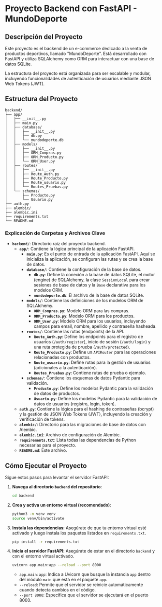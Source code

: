 # Proyecto Backend con FastAPI - MundoDeporte

## Descripción del Proyecto

Este proyecto es el backend de un e-commerce dedicado a la venta de productos deportivos, llamado "MundoDeporte". Está desarrollado con FastAPI y utiliza SQLAlchemy como ORM para interactuar con una base de datos SQLite.

La estructura del proyecto está organizada para ser escalable y modular, incluyendo funcionalidades de autenticación de usuarios mediante JSON Web Tokens (JWT).

## Estructura del Proyecto
```
backend/
├── app/
│   ├── __init__.py
│   ├── main.py
│   ├── database/
│   │   ├── __init__.py
│   │   ├── db.py
│   │   └── mundodeporte.db
│   ├── models/
│   │   ├── __init__.py
│   │   ├── ORM_Compras.py
│   │   ├── ORM_Producto.py
│   │   └── ORM_User.py
│   ├── routes/
│   │   ├── __init__.py
│   │   ├── Route_Auth.py
│   │   ├── Route_Producto.py
│   │   ├── Route_usuario.py
│   │   └── Routes_Pruebas.py
│   └── schemas/
│       ├── Producto.py
│       └── Usuario.py
├── auth.py
├── alembic/
├── alembic.ini
├── requirements.txt
└── README.md
```

### Explicación de Carpetas y Archivos Clave

*   **`backend/`**: Directorio raíz del proyecto backend.
    *   **`app/`**: Contiene la lógica principal de la aplicación FastAPI.
        *   **`main.py`**: Es el punto de entrada de la aplicación FastAPI. Aquí se inicializa la aplicación, se configuran las rutas y se crea la base de datos.
        *   **`database/`**: Contiene la configuración de la base de datos.
            *   **`db.py`**: Define la conexión a la base de datos SQLite, el motor (engine) de SQLAlchemy, la clase `SessionLocal` para crear sesiones de base de datos y la `Base` declarativa para los modelos ORM.
            *   **`mundodeporte.db`**: El archivo de la base de datos SQLite.
        *   **`models/`**: Contiene las definiciones de los modelos ORM de SQLAlchemy.
            *   **`ORM_Compras.py`**: Modelo ORM para las compras.
            *   **`ORM_Producto.py`**: Modelo ORM para los productos.
            *   **`ORM_User.py`**: Modelo ORM para los usuarios, incluyendo campos para email, nombre, apellido y contraseña hasheada.
        *   **`routes/`**: Contiene las rutas (endpoints) de la API.
            *   **`Route_Auth.py`**: Define los endpoints para el registro de usuarios (`/auth/register`), inicio de sesión (`/auth/login`) y una ruta protegida de prueba (`/auth/protected`).
            *   **`Route_Producto.py`**: Define un `APIRouter` para las operaciones relacionadas con productos.
            *   **`Route_usuario.py`**: Define rutas para la gestión de usuarios (adicionales a la autenticación).
            *   **`Routes_Pruebas.py`**: Contiene rutas de prueba o ejemplo.
        *   **`schemas/`**: Contiene los esquemas de datos Pydantic para validación.
            *   **`Producto.py`**: Define los modelos Pydantic para la validación de datos de productos.
            *   **`Usuario.py`**: Define los modelos Pydantic para la validación de datos de usuarios (registro, login, token).
    *   **`auth.py`**: Contiene la lógica para el hashing de contraseñas (bcrypt) y la gestión de JSON Web Tokens (JWT), incluyendo la creación y verificación de tokens.
    *   **`alembic/`**: Directorio para las migraciones de base de datos con Alembic.
    *   **`alembic.ini`**: Archivo de configuración de Alembic.
    *   **`requirements.txt`**: Lista todas las dependencias de Python necesarias para el proyecto.
    *   **`README.md`**: Este archivo.
## Cómo Ejecutar el Proyecto

Sigue estos pasos para levantar el servidor FastAPI:

1.  **Navega al directorio `backend` del repositorio**:
    ```bash
    cd backend
    ```

2.  **Crea y activa un entorno virtual (recomendado)**:
    ```bash
    python3 -m venv venv
    source venv/bin/activate
    ```

3.  **Instala las dependencias**:
    Asegúrate de que tu entorno virtual esté activado y luego instala los paquetes listados en `requirements.txt`.
    ```bash
    pip install -r requirements.txt
    ```

4.  **Inicia el servidor FastAPI**:
    Asegúrate de estar en el directorio `backend` y con el entorno virtual activado.
    ```bash
    uvicorn app.main:app --reload --port 8000
    ```
    *   `app.main:app`: Indica a Uvicorn que busque la instancia `app` dentro del módulo `main` que está en el paquete `app`.
    *   `--reload`: Permite que el servidor se reinicie automáticamente cuando detecta cambios en el código.
    *   `--port 8000`: Especifica que el servidor se ejecutará en el puerto 8000.
